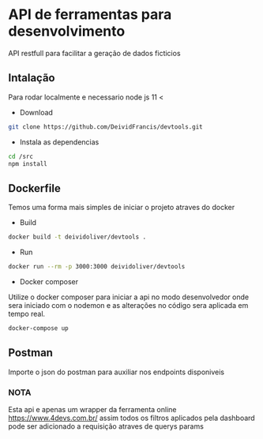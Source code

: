 # API de ferramentas para desenvolvimento

API restfull para facilitar a geração de dados ficticios

## Intalação

Para rodar localmente e necessario node js  11 <

- Download

```sh
git clone https://github.com/DeividFrancis/devtools.git
```

- Instala as dependencias

```sh
cd /src
npm install
```

## Dockerfile

Temos uma forma mais simples de iniciar o projeto atraves do docker

- Build

```sh
docker build -t deividoliver/devtools .
```

- Run

```sh
docker run --rm -p 3000:3000 deividoliver/devtools
```

- Docker composer

Utilize o docker composer para iniciar a api no modo desenvolvedor
onde sera iniciado com o nodemon e as alterações no código sera aplicada em tempo real.

```sh
docker-compose up
```

## Postman

Importe o json do postman para auxiliar nos endpoints disponiveis

### NOTA

Esta api e apenas um wrapper da ferramenta online https://www.4devs.com.br/
assim todos os filtros aplicados pela dashboard pode ser adicionado a requisição
atraves de querys params